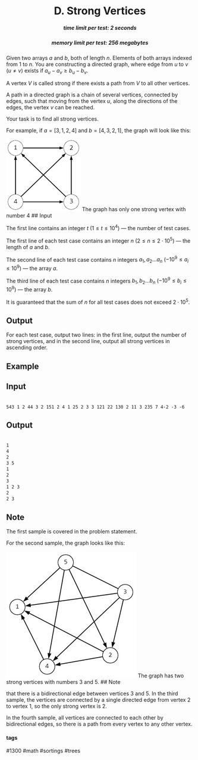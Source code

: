 <h1 style='text-align: center;'> D. Strong Vertices</h1>

<h5 style='text-align: center;'>time limit per test: 2 seconds</h5>
<h5 style='text-align: center;'>memory limit per test: 256 megabytes</h5>

Given two arrays $a$ and $b$, both of length $n$. Elements of both arrays indexed from $1$ to $n$. You are constructing a directed graph, where edge from $u$ to $v$ ($u\neq v$) exists if $a_u-a_v \ge b_u-b_v$.

A vertex $V$ is called strong if there exists a path from $V$ to all other vertices.

A path in a directed graph is a chain of several vertices, connected by edges, such that moving from the vertex $u$, along the directions of the edges, the vertex $v$ can be reached.

Your task is to find all strong vertices.

For example, if $a=[3,1,2,4]$ and $b=[4,3,2,1]$, the graph will look like this: 

 ![](images/626d2ea4dec72c0655a110117e5c3b8f8c6484b7.png) The graph has only one strong vertex with number $4$ ## Input

The first line contains an integer $t$ ($1\le t\le 10^4$) — the number of test cases.

The first line of each test case contains an integer $n$ ($2 \le n \le 2\cdot 10^5$) — the length of $a$ and $b$.

The second line of each test case contains $n$ integers $a_1,a_2 \dots a_n$ ($-10^9 \le a_i \le 10^9$) — the array $a$.

The third line of each test case contains $n$ integers $b_1,b_2 \dots b_n$ ($-10^9 \le b_i \le 10^9$) — the array $b$.

It is guaranteed that the sum of $n$ for all test cases does not exceed $2\cdot 10^5$.

## Output

For each test case, output two lines: in the first line, output the number of strong vertices, and in the second line, output all strong vertices in ascending order.

## Example

## Input


```

543 1 2 44 3 2 151 2 4 1 25 2 3 3 121 22 130 2 11 3 235 7 4-2 -3 -6
```
## Output


```

1
4 
2
3 5 
1
2 
3
1 2 3 
2
2 3 

```
## Note

The first sample is covered in the problem statement.

For the second sample, the graph looks like this: 

 ![](images/a3cbb2d5f186ed76ec3b0113eec3f8c120d9b505.png) The graph has two strong vertices with numbers $3$ and $5$. ## Note

 that there is a bidirectional edge between vertices $3$ and $5$. In the third sample, the vertices are connected by a single directed edge from vertex $2$ to vertex $1$, so the only strong vertex is $2$.

In the fourth sample, all vertices are connected to each other by bidirectional edges, so there is a path from every vertex to any other vertex.



#### tags 

#1300 #math #sortings #trees 
